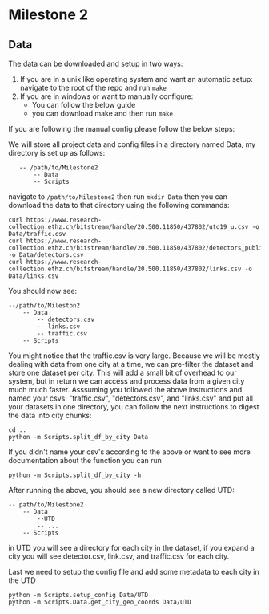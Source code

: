 # Milestone 2

## Data
The data can be downloaded and setup in two ways:
1. If you are in a unix like operating system and want an automatic setup:
   navigate to the root of the repo and run `make`
2. If you are in windows or want to manually configure:
    - You can follow the below guide
    - you can download make and then run `make`

If you are following the manual config please follow the below steps:

We will store all project data and config files in a directory named Data, my directory is set up as follows:

       -- /path/to/Milestone2
           -- Data
           -- Scripts

navigate to `/path/to/Milestone2` then run `mkdir Data` then you can download the data to that directory
using the following commands:

```
curl https://www.research-collection.ethz.ch/bitstream/handle/20.500.11850/437802/utd19_u.csv -o Data/traffic.csv
curl https://www.research-collection.ethz.ch/bitstream/handle/20.500.11850/437802/detectors_public.csv -o Data/detectors.csv
curl https://www.research-collection.ethz.ch/bitstream/handle/20.500.11850/437802/links.csv -o Data/links.csv
```
You should now see:
    
    --/path/to/Mileston2
        -- Data
            -- detectors.csv
            -- links.csv
            -- traffic.csv
        -- Scripts

You might notice that the traffic.csv is very large.
Because we will be mostly dealing with data from one city at a time, we can pre-filter the dataset and store one dataset per 
city. This will add a small bit of overhead to our system, but in return we can access and process data from a given city
much much faster. Asssuming you followed the above instructions and named your csvs: "traffic.csv", "detectors.csv", 
and "links.csv" and put all your datasets in one directory, you can follow the next instructions to digest the data into
city chunks:

```
cd ..
python -m Scripts.split_df_by_city Data
```

If you didn't name your csv's according to the above or want to see more documentation about the function you can run
```
python -m Scripts.split_df_by_city -h
```

After running the above, you should see a new directory called UTD:

    -- path/to/Milestone2
        -- Data
            --UTD
            -- ...
        -- Scripts

in UTD you will see a directory for each city in the dataset, if you expand a city you will see 
detector.csv, link.csv, and traffic.csv for each city.

Last we need to setup the config file and add some metadata to each city in the UTD
```
python -m Scripts.setup_config Data/UTD
python -m Scripts.Data.get_city_geo_coords Data/UTD
```
